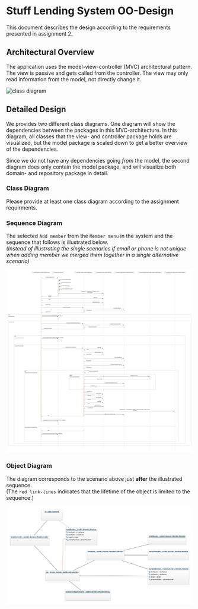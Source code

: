 # Stuff Lending System OO-Design
This document describes the design according to the requirements presented in assignment 2.

## Architectural Overview
The application uses the model-view-controller (MVC) architectural pattern. The view is passive and gets called from the controller. The view may only read information from the model, not directly change it.

![class diagram](img/package_diagram.jpg)

## Detailed Design

We provides two different class diagrams. One diagram will show the dependencies between the packages in this MVC-architecture. In this diagram, all classes that the view- and controller package holds are visualized, but the model package is scaled down to get a better overview of the dependencies. 

Since we do not have any dependencies going <i>from</i> the model, the second diagram does only contain the model package, and will visualize both domain- and repository package in detail. 

### Class Diagram
Please provide at least one class diagram according to the assignment requirments.

### Sequence Diagram
The selected `Add member` from the `Member menu` in the system and the sequence that follows is illustrated below. <br>
_(Instead of illustrating the single scenarios if email or phone is not unique when adding member we merged them together in a single alternative scenario)_

![sequence diagram](img/sequence-diagram.jpeg)

### Object Diagram
The diagram corresponds to the scenario above just **after** the illustrated sequence. <br>
(The `red link-lines` indicates that the lifetime of the object is limited to the sequence.)

![sequence diagram](img/object-diagram.jpeg)


